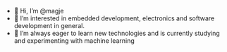 - 👋 Hi, I’m @magje
- 👀 I’m interested in embedded development, electronics and software development in general. 
- 🌱 I’m always eager to learn new technologies and is currently studying and experimenting with machine learning 


<!---
magje/magje is a ✨ special ✨ repository because its `README.md` (this file) appears on your GitHub profile.
You can click the Preview link to take a look at your changes.
--->

